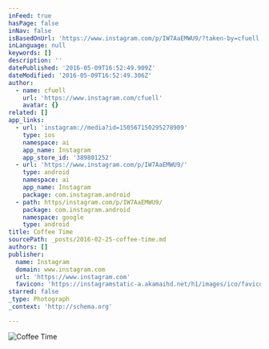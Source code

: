 ```yaml
---
inFeed: true
hasPage: false
inNav: false
isBasedOnUrl: 'https://www.instagram.com/p/IW7AaEMWU9/?taken-by=cfuell'
inLanguage: null
keywords: []
description: ''
datePublished: '2016-05-09T16:52:49.909Z'
dateModified: '2016-05-09T16:52:49.306Z'
author:
  - name: cfuell
    url: 'https://www.instagram.com/cfuell'
    avatar: {}
related: []
app_links:
  - url: 'instagram://media?id=150567150295278909'
    type: ios
    namespace: ai
    app_name: Instagram
    app_store_id: '389801252'
  - url: 'https://www.instagram.com/p/IW7AaEMWU9/'
    type: android
    namespace: ai
    app_name: Instagram
    package: com.instagram.android
  - path: https/instagram.com/p/IW7AaEMWU9/
    package: com.instagram.android
    namespace: google
    type: android
title: Coffee Time
sourcePath: _posts/2016-02-25-coffee-time.md
authors: []
publisher:
  name: Instagram
  domain: www.instagram.com
  url: 'https://www.instagram.com'
  favicon: 'https://instagramstatic-a.akamaihd.net/h1/images/ico/favicon.ico/7cdab0872b15.ico'
starred: false
_type: Photograph
_context: 'http://schema.org'

---
```

![Coffee Time](https://s3-us-west-2.amazonaws.com/the-grid-img/p/ba6a17ff735a0d0c48b3c370b9919b1f168755f6.jpg)